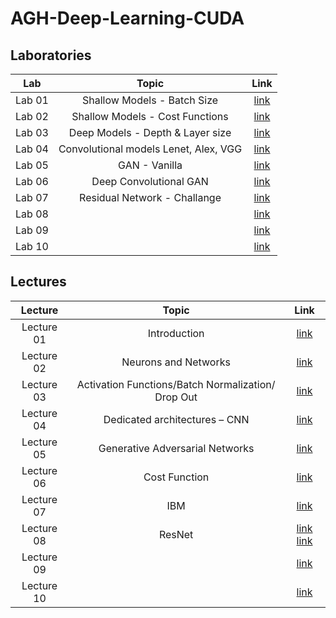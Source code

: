 # AGH-Deep-Learning-CUDA


## Laboratories
| Lab    |  Topic   |  Link    |
|:------:|:--------:|:--------:|
| Lab 01 | Shallow Models - Batch Size | [link](https://github.com/Andrzej-Swietek/AGH-Deep-Learning-CUDA/blob/main/01-Shallow-Models/MLwithCU_S24_ShallowANN_solved.ipynb)  |
| Lab 02 | Shallow Models - Cost Functions | [link](https://github.com/Andrzej-Swietek/AGH-Deep-Learning-CUDA/blob/main/01-Shallow-Models/class_shallow_net_in_tensorflow_KPI_S24.ipynb)  |
| Lab 03 | Deep Models - Depth & Layer size | [link](https://github.com/Andrzej-Swietek/AGH-Deep-Learning-CUDA/blob/main/02-Deep-Models/class_deep_network_MNIST_TF_check_points_TB.S24.ipynb) |
| Lab 04 |  Convolutional models Lenet, Alex, VGG| [link](https://github.com/Andrzej-Swietek/AGH-Deep-Learning-CUDA/tree/main/04-Convolutional-Models) |
| Lab 05 | GAN - Vanilla | [link](https://github.com/Andrzej-Swietek/AGH-Deep-Learning-CUDA/tree/main/05-Vanilla-GAN/class_vanilla_GAN_linear_ANN.ipynb) |
| Lab 06 | Deep Convolutional GAN   | [link](https://github.com/Andrzej-Swietek/AGH-Deep-Learning-CUDA/blob/main/05-Vanilla-GAN/Andrzej_Swietek_Deep_Learning_05.ipynb) |
| Lab 07 | Residual Network - Challange  | [link](https://github.com/Andrzej-Swietek/AGH-Deep-Learning-CUDA/blob/main/06-Residual-Network/Class_ResNet_Challenge.ipynb) |
| Lab 08 |   | [link]() |
| Lab 09 |   | [link]() |
| Lab 10 |   | [link]() |


## Lectures

| Lecture    |  Topic   |  Link    |
|:------:|:--------:|:--------:|
| Lecture 01 | Introduction | [link](https://github.com/Andrzej-Swietek/AGH-Deep-Learning-CUDA/blob/main/lectures/dlwcu_24s.1.pdf)  |
| Lecture 02 | Neurons and Networks | [link](https://github.com/Andrzej-Swietek/AGH-Deep-Learning-CUDA/blob/main/lectures/dlwcu_24s.2.pdf)  |
| Lecture 03 | Activation Functions/Batch Normalization/ Drop Out | [link](https://github.com/Andrzej-Swietek/AGH-Deep-Learning-CUDA/blob/main/lectures/dlwcu_24s.3.pdf) |
| Lecture 04 | Dedicated architectures – CNN  | [link](https://github.com/Andrzej-Swietek/AGH-Deep-Learning-CUDA/blob/main/lectures/dlwcu_s24.4a.pdf) |
| Lecture 05 | Generative Adversarial Networks  | [link](https://github.com/Andrzej-Swietek/AGH-Deep-Learning-CUDA/blob/main/lectures/dlwcu_s24.5b.pdf) |
| Lecture 06 | Cost Function  | [link](https://github.com/Andrzej-Swietek/AGH-Deep-Learning-CUDA/blob/main/lectures/cost_functions_handout_Apr17.pdf) |
| Lecture 07 |  IBM | [link]() |
| Lecture 08 |  ResNet | [link](https://github.com/Andrzej-Swietek/AGH-Deep-Learning-CUDA/blob/main/lectures/attention.is.all.u.need.pdf) [link](https://github.com/Andrzej-Swietek/AGH-Deep-Learning-CUDA/blob/main/lectures/Understanding%20ResNets_%20A%20Deep%20Dive%20into%20Residual%20Networks%20with%20PyTorch%20_%20Written-Reports%20%E2%80%93%20Weights%20%26%20Biases.pdf)|
| Lecture 09 |   | [link]() |
| Lecture 10 |   | [link]() |
